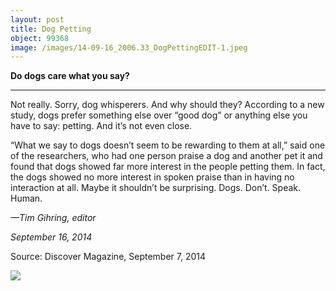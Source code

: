 ```yaml
---
layout: post
title: Dog Petting
object: 99368
image: /images/14-09-16_2006.33_DogPettingEDIT-1.jpeg
---
```

**Do dogs care what you say?**

****

Not really. Sorry, dog whisperers. And why should they? According to a new study, dogs prefer something else over “good dog” or anything else you have to say: petting. And it’s not even close.

“What we say to dogs doesn’t seem to be rewarding to them at all,” said one of the researchers, who had one person praise a dog and another pet it and found that dogs showed far more interest in the people petting them. In fact, the dogs showed no more interest in spoken praise than in having no interaction at all. Maybe it shouldn’t be surprising. Dogs. Don’t. Speak. Human.

*—Tim Gihring, editor*

*September 16, 2014*

Source: Discover Magazine, September 7, 2014

![]({{siteurl.base}}/images/14-09-16_2006.33_DogPettingEDIT-1.jpeg)
